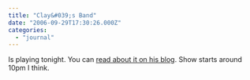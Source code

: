 ```yaml
---
title: "Clay&#039;s Band"
date: "2006-09-29T17:30:26.000Z"
categories: 
  - "journal"
---
```


Is playing tonight. You can [read about it on his blog](http://twitchy67.wordpress.com/2006/09/29/the-world-farewell-tour-final-show-tonite-in-vancouver/). Show starts around 10pm I think.
